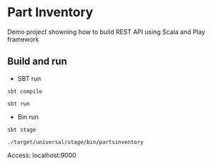 # Part Inventory

Demo project showning how to build REST API using Scala and Play framework


## Build and run

- SBT run
```
sbt compile 
```

```
sbt run 
```

- Bin run
```
sbt stage
```

```
./target/universal/stage/bin/partsinventory

```

Access: localhost:9000